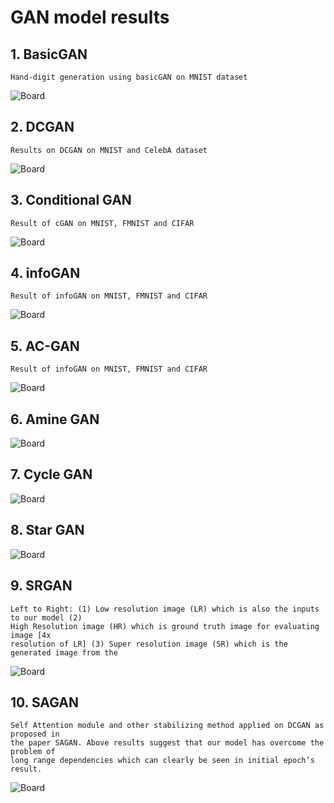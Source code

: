 # GAN model results

## 1. BasicGAN

```
Hand-digit generation using basicGAN on MNIST dataset
```
![Board](/images/1.png)

## 2. DCGAN

```
Results on DCGAN on MNIST and CelebA dataset
```
![Board](/images/2.png)

## 3. Conditional GAN

```
Result of cGAN on MNIST, FMNIST and CIFAR
```
![Board](/images/3.png)

## 4. infoGAN

```
Result of infoGAN on MNIST, FMNIST and CIFAR
```

![Board](/images/4.png)

## 5. AC-GAN

```
Result of infoGAN on MNIST, FMNIST and CIFAR
```
![Board](/images/5.png)

## 6. Amine GAN
![Board](/images/6.png)

## 7. Cycle GAN

![Board](/images/7.png)

## 8. Star GAN

![Board](/images/8.png)

## 9. SRGAN

```
Left to Right: (1) Low resolution image (LR) which is also the inputs to our model (2)
High Resolution image (HR) which is ground truth image for evaluating image [4x
resolution of LR] (3) Super resolution image (SR) which is the generated image from the
```

![Board](/images/9.png)

## 10. SAGAN

```
Self Attention module and other stabilizing method applied on DCGAN as proposed in
the paper SAGAN. Above results suggest that our model has overcome the problem of
long range dependencies which can clearly be seen in initial epoch’s result.
```

![Board](/images/10.png)
